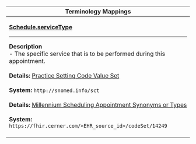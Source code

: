 |Terminology Mappings|
|---|
|<p>**[Schedule.serviceType](http://hl7.org/fhir/r4/schedule-definitions.html#Schedule.serviceType)**<hr>**Description**<br>- The specific service that is to be performed during this appointment.<br><br>**Details:** [Practice Setting Code Value Set](https://hl7.org/fhir/r4/valueset-c80-practice-codes.html)<br><br>**System:** `http://snomed.info/sct`<br><br>**Details:** [Millennium Scheduling Appointment Synonyms or Types](https://fhir.cerner.com/millennium/r4/proprietary-codes-and-systems/#code-set-14249-scheduling-appointment-type-synonyms)<br><br>**System:** `https://fhir.cerner.com/<EHR_source_id>/codeSet/14249`<br><br>|
